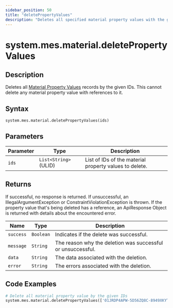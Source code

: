 ```yaml
---
sidebar_position: 50
title: "deletePropertyValues"
description: "Deletes all specified material property values with the given IDs."
---
```


# system.mes.material.deletePropertyValues

## Description

Deletes all [Material Property Values](../../data-model/material-model/material-property-value) records by the given IDs.
This cannot delete any material property value with references to it.

## Syntax

```python
system.mes.material.deletePropertyValues(ids)
```

## Parameters

| Parameter | Type                  | Description                                            |
| --------- | --------------------- | ------------------------------------------------------ |
| `ids`     | `List<String>` (ULID) | List of IDs of the material property values to delete. |

## Returns

If successful, no response is returned. If unsuccessful, an IllegalArgumentException or ConstraintViolationException is thrown.
If the property value that's being deleted has a reference, an ApiResponse Object is returned with details about the encountered error.

| Name      | Type      | Description                                                 |
| --------- | --------- | ----------------------------------------------------------- |
| `success` | `Boolean` | Indicates if the delete was successful.                     |
| `message` | `String`  | The reason why the deletion was successful or unsuccessful. |
| `data`    | `String`  | The data associated with the deletion.                      |
| `error`   | `String`  | The errors associated with the deletion.                    |

## Code Examples

```python
# Delete all material property value by the given IDs
system.mes.material.deletePropertyValues(['01JRDP4APW-5D56ZQ8C-8949XKYT','01JRE81R3T-YEV59020-VHK88GPN'])
```
